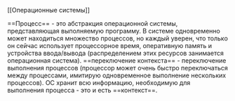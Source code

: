 [[Операционные системы]]

==Процесс== - это абстракция операционной системы, представляющая выполняемую программу. В системе одновременно может находиться множество процессов, но каждый уверен, что только он сейчас использует процессорное время, оперативную память и устройства ввода/вывода (распределением этих ресурсов занимается операционная система).
==переключение контекста== - переключение выполнения процессов (процессор может очень быстро переключаться между процессами, имитирую одновременное выполнение нескольких  процессов).  ОС хранит всю информацию, необходимую для выполнения процесса - это и есть ==контекст==. 